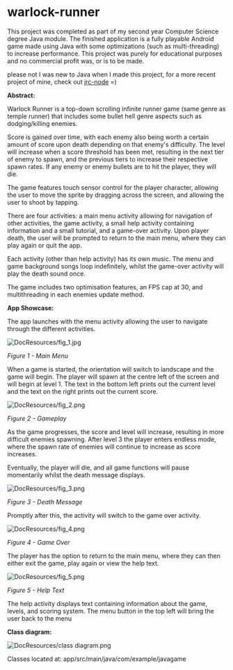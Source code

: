 # warlock-runner
This project was completed as part of my second year Computer Science degree Java module. The finished application is a fully playable Android game made using Java with some optimizations (such as multi-threading) to increase performance. This project was purely for educational purposes and no commercial profit was, or is to be made.

please not I was new to Java when I made this project, for a more recent project of mine, check out [jrc-node](https://github.com/jounaidr/jrc-node) =)

**Abstract:**

Warlock Runner is a top-down scrolling infinite runner game (same genre as temple runner) that includes some bullet hell genre aspects such as dodging/killing enemies.

Score is gained over time, with each enemy also being worth a certain amount of score upon death depending on that enemy&#39;s difficulty. The level will increase when a score threshold has been met, resulting in the next tier of enemy to spawn, and the previous tiers to increase their respective spawn rates. If any enemy or enemy bullets are to hit the player, they will die.

The game features touch sensor control for the player character, allowing the user to move the sprite by dragging across the screen, and allowing the user to shoot by tapping.

There are four activities: a main menu activity allowing for navigation of other activities, the game activity, a small help activity containing information and a small tutorial, and a game-over activity. Upon player death, the user will be prompted to return to the main menu, where they can play again or quit the app.

Each activity (other than help activity) has its own music. The menu and game background songs loop indefinitely, whilst the game-over activity will play the death sound once.

The game includes two optimisation features, an FPS cap at 30, and multithreading in each enemies update method.

**App Showcase:**

The app launches with the menu activity allowing the user to navigate through the different activities.

![DocResources/fig_1.jpg](https://github.com/jounaidr/warlock-runner/blob/master/DocResources/fig_1.jpg)

_Figure 1 - Main Menu_

When a game is started, the orientation will switch to landscape and the game will begin. The player will spawn at the centre left of the screen and will begin at level 1. The text in the bottom left prints out the current level and the text on the right prints out the current score.

![DocResources/fig_2.png](https://github.com/jounaidr/warlock-runner/blob/master/DocResources/fig_2.png)

_Figure 2 - Gameplay_

As the game progresses, the score and level will increase, resulting in more difficult enemies spawning. After level 3 the player enters endless mode, where the spawn rate of enemies will continue to increase as score increases.

Eventually, the player will die, and all game functions will pause momentarily whilst the death message displays.

![DocResources/fig_3.png](https://github.com/jounaidr/warlock-runner/blob/master/DocResources/fig_3.png)

_Figure 3 - Death Message_

Promptly after this, the activity will switch to the game over activity.

![DocResources/fig_4.png](https://github.com/jounaidr/warlock-runner/blob/master/DocResources/fig_4.png)

_Figure 4 - Game Over_

The player has the option to return to the main menu, where they can then either exit the game, play again or view the help text.

![DocResources/fig_5.png](https://github.com/jounaidr/warlock-runner/blob/master/DocResources/fig_5.png)

_Figure 5 - Help Text_

The help activity displays text containing information about the game, levels, and scoring system. The menu button in the top left will bring the user back to the menu

**Class diagram:**

![DocResources/class diagram.png](https://github.com/jounaidr/warlock-runner/blob/master/DocResources/class%20diagram.png)

Classes located at: app/src/main/java/com/example/javagame
